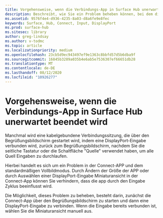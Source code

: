 ```yaml
---
title: Vorgehensweise, wenn die Verbindungs-App in Surface Hub unerwartet beendet wird
description: Beschreibt, wie Sie ein Problem beheben können, bei dem die Connect-app in Surface Hub nach dem Durchlaufen der Eingaben auf dem Begrüßungsbildschirm beendet wird.
ms.assetid: 9576f4e4-d936-4235-8a03-d8a6fe9e8fec
keywords: Surface, Hub, Connect, Input, DisplayPort
ms.prod: surface-hub
ms.sitesec: library
author: greg-lindsay
ms.author: v-todmc
ms.topic: article
ms.localizationpriority: medium
ms.openlocfilehash: 23cb5d9ec943497ef9e1363c8bbfd57d5b6dba9f
ms.sourcegitcommit: 16845b3289a035b4e6ab5e7536307ef66651db28
ms.translationtype: MT
ms.contentlocale: de-DE
ms.lasthandoff: 08/12/2020
ms.locfileid: "10926277"
---
```

# Vorgehensweise, wenn die Verbindungs-App in Surface Hub unerwartet beendet wird

Manchmal wird eine kabelgebundene Verbindungssitzung, die über den Begrüßungsbildschirm gestartet wird, indem eine DisplayPort-Eingabe verbunden wird, zurück zum Begrüßungsbildschirm, nachdem Sie die seitliche Tastatur oder die Schaltfläche "Quelle" verwendet haben, um alle Quell Eingaben zu durchlaufen.

Hierbei handelt es sich um ein Problem in der Connect-APP und dem standardmäßigen Vollbildmodus. Durch Ändern der Größe der APP oder durch Auswählen einer DisplayPort-Eingabe Miniaturansicht in der Connect-App können Sie verhindern, dass die app durch den Eingabe Zyklus beeinflusst wird.

Die Möglichkeit, dieses Problem zu beheben, besteht darin, zunächst die Connect-App über den Begrüßungsbildschirm zu starten und dann eine DisplayPort-Eingabe zu verbinden. Wenn die Eingabe bereits verbunden ist, wählen Sie die Miniaturansicht manuell aus.